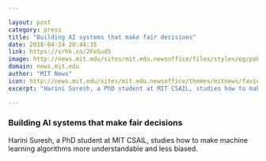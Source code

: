 ```yaml
---

layout: post
category: press
title: "Building AI systems that make fair decisions"
date: 2018-04-24 20:44:35
link: https://vrhk.co/2FeSud5
image: http://news.mit.edu/sites/mit.edu.newsoffice/files/styles/og/public/images/2018/Harini-Suresh-MIT-CSAIL-00.jpeg
domain: news.mit.edu
author: "MIT News"
icon: http://news.mit.edu/sites/mit.edu.newsoffice/themes/mitnews/favicon.ico
excerpt: "Harini Suresh, a PhD student at MIT CSAIL, studies how to make machine learning algorithms more understandable and less biased."

---
```


### Building AI systems that make fair decisions

Harini Suresh, a PhD student at MIT CSAIL, studies how to make machine learning algorithms more understandable and less biased.